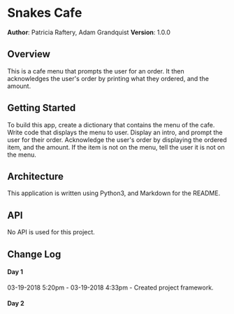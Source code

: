 # Snakes Cafe

**Author**: Patricia Raftery, Adam Grandquist
**Version**: 1.0.0

## Overview
This is a cafe menu that prompts the user for an order. It then acknowledges the user's order by printing what they ordered, and the amount.

## Getting Started
To build this app, create a dictionary that contains the menu of the cafe. Write code that displays the menu to user. Display an intro, and prompt the user for their order. Acknowledge the user's order by displaying the ordered item, and the amount. If the item is not on the menu, tell the user it is not on the menu.

## Architecture
This application is written using Python3, and Markdown for the README.

## API
No API is used for this project.

## Change Log

#### Day 1
03-19-2018 5:20pm - 
03-19-2018 4:33pm - Created project framework.

#### Day 2

